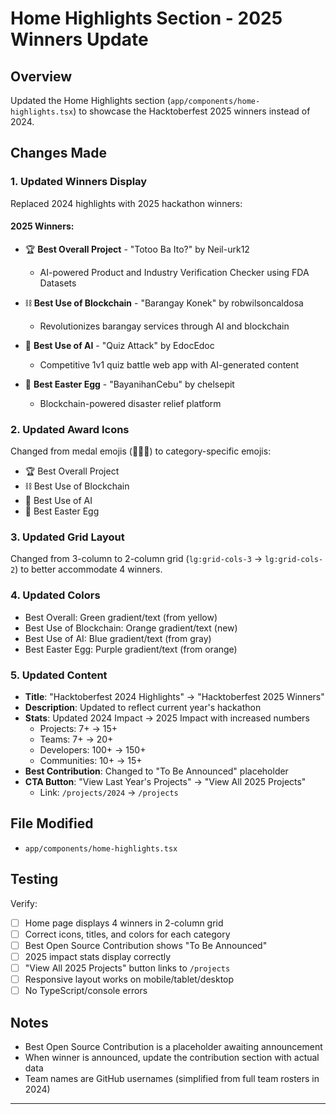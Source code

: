 # Home Highlights Section - 2025 Winners Update

## Overview

Updated the Home Highlights section (`app/components/home-highlights.tsx`) to showcase the Hacktoberfest 2025 winners instead of 2024.

## Changes Made

### 1. Updated Winners Display

Replaced 2024 highlights with 2025 hackathon winners:

#### 2025 Winners:
- 🏆 **Best Overall Project** - "Totoo Ba Ito?" by Neil-urk12
  - AI-powered Product and Industry Verification Checker using FDA Datasets
  
- ⛓️ **Best Use of Blockchain** - "Barangay Konek" by robwilsoncaldosa
  - Revolutionizes barangay services through AI and blockchain
  
- 🤖 **Best Use of AI** - "Quiz Attack" by EdocEdoc
  - Competitive 1v1 quiz battle web app with AI-generated content
  
- 🎉 **Best Easter Egg** - "BayanihanCebu" by chelsepit
  - Blockchain-powered disaster relief platform

### 2. Updated Award Icons

Changed from medal emojis (🥇🥈🥉) to category-specific emojis:
- 🏆 Best Overall Project
- ⛓️ Best Use of Blockchain  
- 🤖 Best Use of AI
- 🎉 Best Easter Egg

### 3. Updated Grid Layout

Changed from 3-column to 2-column grid (`lg:grid-cols-3` → `lg:grid-cols-2`) to better accommodate 4 winners.

### 4. Updated Colors

- Best Overall: Green gradient/text (from yellow)
- Best Use of Blockchain: Orange gradient/text (new)
- Best Use of AI: Blue gradient/text (from gray)
- Best Easter Egg: Purple gradient/text (from orange)

### 5. Updated Content

- **Title**: "Hacktoberfest 2024 Highlights" → "Hacktoberfest 2025 Winners"
- **Description**: Updated to reflect current year's hackathon
- **Stats**: Updated 2024 Impact → 2025 Impact with increased numbers
  - Projects: 7+ → 15+
  - Teams: 7+ → 20+
  - Developers: 100+ → 150+
  - Communities: 10+ → 15+
- **Best Contribution**: Changed to "To Be Announced" placeholder
- **CTA Button**: "View Last Year's Projects" → "View All 2025 Projects"
  - Link: `/projects/2024` → `/projects`

## File Modified

- `app/components/home-highlights.tsx`

## Testing

Verify:
- [ ] Home page displays 4 winners in 2-column grid
- [ ] Correct icons, titles, and colors for each category
- [ ] Best Open Source Contribution shows "To Be Announced"
- [ ] 2025 impact stats display correctly
- [ ] "View All 2025 Projects" button links to `/projects`
- [ ] Responsive layout works on mobile/tablet/desktop
- [ ] No TypeScript/console errors

## Notes

- Best Open Source Contribution is a placeholder awaiting announcement
- When winner is announced, update the contribution section with actual data
- Team names are GitHub usernames (simplified from full team rosters in 2024)

---
